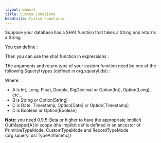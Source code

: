 ```yaml
---
layout: manual
title: Custom Functions
headtitle: Custom Functions - 
---
```


Suppose your database has a SHA1 function that takes a String and
returns a String

You can define :

<script type="syntaxhighlighter" class="brush: scala">

\<!\[CDATA\[

class SHA1(e: StringExpression\[String\], m:OutMapper\[String\])  
extends FunctionNode\[String\](“sha1”, Some(m), Seq(e)) with
StringExpression\[String\]

def sha1(e: StringExpression\[String\])(implicit m:OutMapper\[String\])
= new SHA1(e,m)

\]\]\>

</script>

Then you can use the sha1 function in expressions :

<script type="syntaxhighlighter" class="brush: scala">

\<!\[CDATA\[

def sha1Of(id: Long) =  
from(aTable)(u=\> where(u.id === id) select(&(sha1(u.aStringField)))

def isSha1Equal(id: Long, s: String) =  
from(aTable)(u=\> where(u.id = id and sha1(u.aStringField) = s)).Count
== 1

\]\]\>

</script>

The arguments and return type of your custom function need be one of the
following Squeryl types (defined in org.squeryl.dsl) :

<script type="syntaxhighlighter" class="brush: scala">

\<!\[CDATA\[

trait NumericalExpression\[A\]  
trait StringExpression\[B\]  
trait DateExpression\[C\]  
trait BooleanExpression\[D\]

\]\]\>

</script>

Where :

-   A is Int, Long, Float, Double, BigDecimal or Option\[Int\],
    Option\[Long\], etc…
-   B is String or Option\[String\]
-   C is Date, Timestamp, Option\[Date\] or Option\[Timestamp\]
-   D is Boolean or Option\[Boolean\]

**Note**: you need 0.9.5-Beta or higher to have the appropriate implicit
OutMapper\[A\] in scope (the implicit def is defined in an ancestor of
PrimitiveTypeMode, CustomTypeMode and RecordTypeMode
(org.squeryl.dsl.TypeArithmetic))

<script type="syntaxhighlighter" class="brush: scala">

\<!\[CDATA\[

// For Squeryl versions before 0.9.5-Beta, OutMappers need to be  
// created and given as argument to FunctionNode

def m1:OutMapper\[String\] = new OutMapper\[String\] {  
def doMap(rs: ResultSet) = rs.getString(index)  
def sample = “”  
}

class SHA1(e: StringExpression\[String\])  
extends FunctionNode\[String\](“sha1”, Some(m1), Seq(e)) with
StringExpression\[String\]

def sha1(e: StringExpression\[String\]) = new SHA1(e,m)

def m2:OutMapper\[Option\[StringType\]\] = new
OutMapper\[Option\[String\]\] {  
def doMap(rs: ResultSet) = {  
val v = rs.getString(index)  
if(rs.wasNull)  
None  
else  
Some(v)  
}  
def sample = Some(“”)  
}

\]\]\>

</script>
